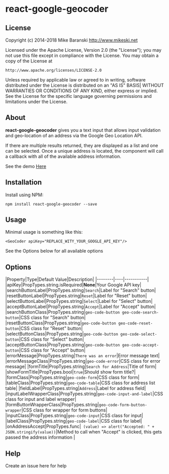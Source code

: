 # react-google-geocoder


## License ##

Copyright (c) 2014-2018 Mike Baranski <http://www.mikeski.net>

Licensed under the Apache License, Version 2.0 (the "License");
you may not use this file except in compliance with the License.
You may obtain a copy of the License at

    http://www.apache.org/licenses/LICENSE-2.0

Unless required by applicable law or agreed to in writing, software
distributed under the License is distributed on an "AS IS" BASIS|
WITHOUT WARRANTIES OR CONDITIONS OF ANY KIND, either express or implied.
See the License for the specific language governing permissions and
limitations under the License.

## About

**react-google-geocoder** gives you a text input that allows input validation and
geo-location of an address via the Google Geo Location API.

If there are multiple results returned, they are displayed as a list and one can be 
selected.  Once a unique address is located, the component will call a callback with
all of the available address information.

See the demo [Here](demo)

## Installation

Install using NPM:

`npm install react-google-geocoder --save`

## Usage

Minimal usage is something like this:

`<GeoCoder apiKey="REPLACE_WITY_YOUR_GOOGLE_API_KEY"/>`

See the Options below for all available options

## Options

|Property|Type|Default Value|Description|
|--------|----|-----------|
|apiKey|PropTypes.string.isRequired|**None**|Your Google API key|
|searchButtonLabel|PropTypes.string|`Search`|Label for "Search" button|
|resetButtonLabel|PropTypes.string|`Reset`|Label for "Reset" button|
|selectButtonLabel|PropTypes.string|`Select`|Label for "Select" button|
|acceptButtonLabel|PropTypes.string|`Accept`|Label for "Accept" button|
|searchButtonClass|PropTypes.string|`geo-code-button geo-code-search-button`|CSS class for "Search" button|
|resetButtonClass|PropTypes.string|`geo-code-button geo-code-reset-button`|CSS class for "Reset" button|
|selectButtonClass|PropTypes.string|`geo-code-button geo-code-select-button`|CSS class for "Select" button|
|acceptButtonClass|PropTypes.string|`geo-code-button geo-code-accept-button`|CSS class for "Accept" button|
|errorMessage|PropTypes.string|`There was an error`|Error message text|
|errorMessageClass|PropTypes.string|`geo-code-error`|CSS class for error message|
|formTitle|PropTypes.string|`Search for Address`|Title of form|
|showFormTitle|PropTypes.bool|`true`|Should show form title?|
|formClass|PropTypes.string|`geo-code-form`|CSS class for form|
|tableClass|PropTypes.string|`geo-code-table`|CSS class for address list table|
|fieldLabel|PropTypes.string|`Address`|Label for address field|
|inputLabelWrapperClass|PropTypes.string|`geo-code-input-and-label`|CSS class for input and label wrapper|
|formButtonWrapperClass|PropTypes.string|`geo-code-form-button-wrapper`|CSS class for wrapper for form buttons|
|inputClass|PropTypes.string|`geo-code-input`|CSS class for input|
|labelClass|PropTypes.string|`geo-code-label`|CSS class for label|
|onAddressAccept|PropTypes.func|` (value) => alert("Accepted: " + JSON.stringify(value))`|Method to call when "Accept" is clicked, this gets passed the address information
|

## Help

Create an issue here for help